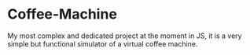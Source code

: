 # Coffee-Machine
My most complex and dedicated project at the moment in JS, it is a very simple but functional simulator of a virtual coffee machine.
